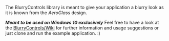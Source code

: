 The BlurryControls library is meant to give your application a blurry look as it is known from the _AeroGlass_ design.

**_Meant to be used on Windows 10 exclusively_**
Feel free to have a look at the [BlurryControls/Wiki](https://github.com/ConfusedHorse/BlurryControls/wiki) for further information and usage suggestions or just clone and run the example application. :)
